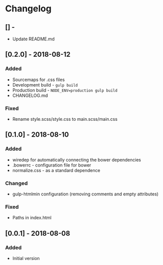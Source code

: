 # Changelog

## [] - 
- Update README.md

## [0.2.0] - 2018-08-12
### Added
- Sourcemaps for .css files
- Development build - ```gulp build```
- Production build - ```NODE_ENV=production gulp build```
- CHANGELOG.md
### Fixed
- Rename style.scss/style.css to main.scss/main.css

## [0.1.0] - 2018-08-10

### Added
- wiredep for automatically connecting the bower dependencies
- .bowerrc - configuration file for bower
- normalize.css - as a standard dependence

### Changed
- gulp-htmlmin configuration (removing comments and empty attributes)

### Fixed
- Paths in index.html

## [0.0.1] - 2018-08-08
### Added
- Initial version
